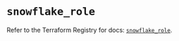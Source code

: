 # `snowflake_role`

Refer to the Terraform Registry for docs: [`snowflake_role`](https://registry.terraform.io/providers/snowflake-labs/snowflake/0.91.0/docs/resources/role).
